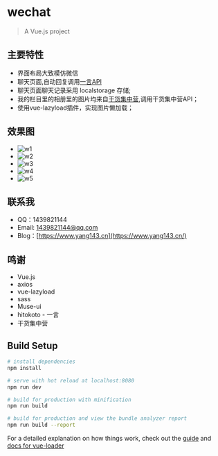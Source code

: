 # wechat

> A Vue.js project

## 主要特性
- 界面布局大致模仿微信
- 聊天页面,自动回复调用[一言API](https://hitokoto.cn/)
- 聊天页面聊天记录采用 localstorage 存储;
- 我的栏目里的相册里的图片均来自[干货集中营](https://gank.io/),调用干货集中营API；
- 使用vue-lazyload插件，实现图片懒加载；

## 效果图

- ![w1](https://yun-1256555015.cos.ap-chengdu.myqcloud.com/images/vue/vue-w1.png)
- ![w2](https://yun-1256555015.cos.ap-chengdu.myqcloud.com/images/vue/vue-w2.png)
- ![w3](https://yun-1256555015.cos.ap-chengdu.myqcloud.com/images/vue/vue-w3.png)
- ![w4](https://yun-1256555015.cos.ap-chengdu.myqcloud.com/images/vue/vue-w4.png)
- ![w5](https://yun-1256555015.cos.ap-chengdu.myqcloud.com/images/vue/vue-w5.png)


## 联系我

- QQ：1439821144
- Email: [1439821144@qq.com](mailto:1439821144@qq.com)
- Blog：[https://www.yang143.cn](https://www.yang143.cn/)

## 鸣谢

- Vue.js
- axios
- vue-lazyload
- sass
- Muse-ui
- hitokoto - 一言
- 干货集中营

## Build Setup

``` bash
# install dependencies
npm install

# serve with hot reload at localhost:8080
npm run dev

# build for production with minification
npm run build

# build for production and view the bundle analyzer report
npm run build --report
```

For a detailed explanation on how things work, check out the [guide](http://vuejs-templates.github.io/webpack/) and [docs for vue-loader](http://vuejs.github.io/vue-loader)

